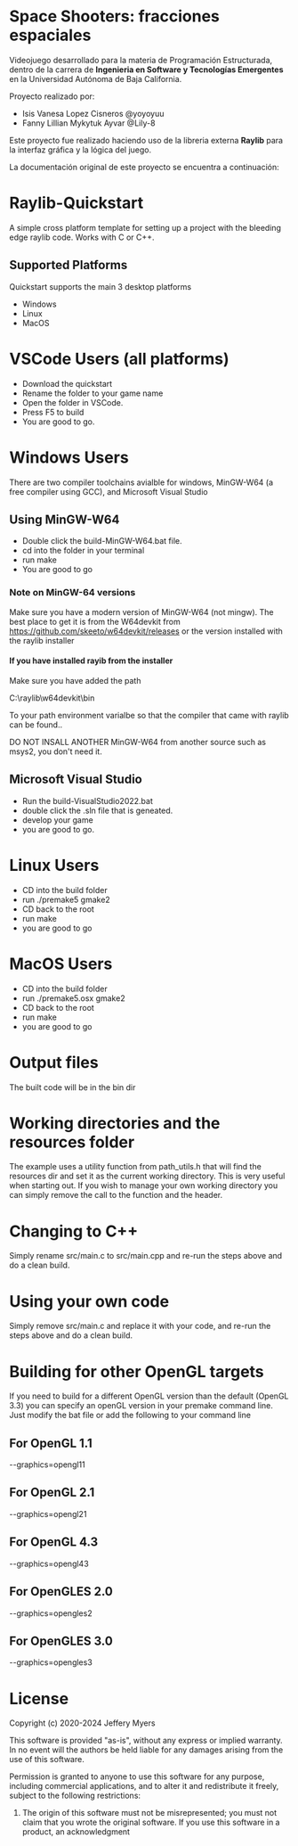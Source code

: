 # Space Shooters: fracciones espaciales

Videojuego desarrollado para la materia de Programación Estructurada, dentro de la carrera de **Ingenieria en Software y Tecnologías Emergentes** en la Universidad Autónoma de Baja California.

Proyecto realizado por:

 - Isis Vanesa Lopez Cisneros @yoyoyuu
 - Fanny Lillian Mykytuk Ayvar @Lily-8

Este proyecto fue realizado haciendo uso de la libreria externa **Raylib** para la interfaz gráfica y la lógica del juego.

La documentación original de este proyecto se encuentra a continuación:

# Raylib-Quickstart
A simple cross platform template for setting up a project with the bleeding edge raylib code.
Works with C or C++.

## Supported Platforms
Quickstart supports the main 3 desktop platforms
* Windows
* Linux
* MacOS

# VSCode Users (all platforms)
* Download the quickstart
* Rename the folder to your game name
* Open the folder in VSCode.
* Press F5 to build
* You are good to go.

# Windows Users
There are two compiler toolchains avialble for windows, MinGW-W64 (a free compiler using GCC), and Microsoft Visual Studio
## Using MinGW-W64
* Double click the build-MinGW-W64.bat file.
* cd into the folder in your terminal
* run make
* You are good to go

### Note on MinGW-64 versions
Make sure you have a modern version of MinGW-W64 (not mingw).
The best place to get it is from the W64devkit from
https://github.com/skeeto/w64devkit/releases
or the version installed with the raylib installer
#### If you have installed rayib from the installer
Make sure you have added the path

 C:\raylib\w64devkit\bin 

To your path environment varialbe so that the compiler that came with raylib can be found..

DO NOT INSALL ANOTHER MinGW-W64 from another source such as msys2, you don't need it.

## Microsoft Visual Studio
* Run the build-VisualStudio2022.bat
* double click the .sln file that is geneated.
* develop your game
* you are good to go.

# Linux Users
* CD into the build folder
* run ./premake5 gmake2
* CD back to the root
* run make
* you are good to go

# MacOS Users
* CD into the build folder
* run ./premake5.osx gmake2
* CD back to the root
* run make
* you are good to go

# Output files
The built code will be in the bin dir

# Working directories and the resources folder
The example uses a utility function from path_utils.h that will find the resources dir and set it as the current working directory. This is very useful when starting out. If you wish to manage your own working directory you can simply remove the call to the function and the header.

# Changing to C++
Simply rename src/main.c to src/main.cpp and re-run the steps above and do a clean build.

# Using your own code
Simply remove src/main.c and replace it with your code, and re-run the steps above and do a clean build.

# Building for other OpenGL targets
If you need to build for a different OpenGL version than the default (OpenGL 3.3) you can specify an openGL version in your premake command line. Just modify the bat file or add the following to your command line

## For OpenGL 1.1
--graphics=opengl11

## For OpenGL 2.1
--graphics=opengl21

## For OpenGL 4.3
--graphics=opengl43

## For OpenGLES 2.0
--graphics=opengles2

## For OpenGLES 3.0
--graphics=opengles3

# License
Copyright (c) 2020-2024 Jeffery Myers

This software is provided "as-is", without any express or implied warranty. In no event 
will the authors be held liable for any damages arising from the use of this software.

Permission is granted to anyone to use this software for any purpose, including commercial 
applications, and to alter it and redistribute it freely, subject to the following restrictions:

  1. The origin of this software must not be misrepresented; you must not claim that you 
  wrote the original software. If you use this software in a product, an acknowledgment 